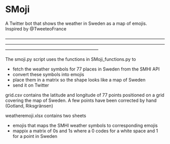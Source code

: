 # SMoji
A Twitter bot that shows the weather in Sweden as a map of emojis. Inspired by @TweeteoFrance

—————————————————————————————————————————————————————————————————————————————————————————————


The smoji.py script uses the functions in SMoji_functions.py to
  * fetch the weather symbols for 77 places in Sweden from the SMHI API
  * convert these symbols into emojis
  * place them in a matrix so the shape looks like a map of Sweden
  * send it on Twitter
  
grid.csv contains the latitude and longitude of 77 points positioned on a grid covering the map of Sweden. A few points have been corrected by hand (Gotland, Riksgränsen)

weatheremoji.xlsx contains two sheets
  * emojis that maps the SMHI weather symbols to corresponding emojis
  * mappix a matrix of 0s and 1s where a 0 codes for a white space and 1 for a point in Sweden
  

